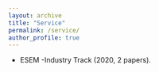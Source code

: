 ```yaml
---
layout: archive
title: "Service"
permalink: /service/
author_profile: true
---
```


- ESEM -Industry Track (2020, 2 papers).

